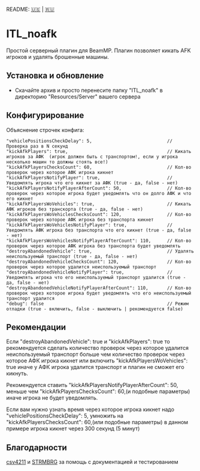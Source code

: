 README: [🇺🇸](/README.md) | [🇷🇺](/README.ru.md)

# ITL_noafk

Простой серверный плагин для BeamMP. Плагин позволяет кикать AFK игроков и удалять брошенные машины.

## Установка и обновление

- Скачайте архив и просто перенесите папку "ITL_noafk" в директорию "Resources/Server" вашего сервера

## Конфигурирование

Объяснение строчек конфига:
```
"vehiclePositionsCheckDelay": 5,                            // Проверка раз в N секунд
"kickAfkPlayers": true,                                     // Кикать игроков за АФК  (игрок должен быть с транспортом!, если у игрока несколько машин то должны стоять все!)
"kickAfkPlayersChecksCount": 60,                            // Кол-во проверок через которое АФК игрока кикнет
"kickAfkPlayersNotifyPlayer": true,                         // Уведомлять игрока что его кикнет за АФК (true - да, false - нет)
"kickAfkPlayersNotifyPlayerAfterCount": 50,                 // Кол-во проверок через которое игрока будет уведомлять что он долго АФК и что его кикнет
"kickAfkPlayersWoVehicles": true,                           // Кикать АФК игроков без транскорта (true - да, false - нет)
"kickAfkPlayersWoVehiclesChecksCount": 120,                 // Кол-во проверок через которое АФК игрока без транспорта кикнет
"kickAfkPlayersWoVehiclesNotifyPlayer": true,               // Уведомлять АФК игрока без транспорта что его кикнет (true - да, false - нет)
"kickAfkPlayersWoVehiclesNotifyPlayerAfterCount": 110,      // Кол-во проверок через которое АФК игрока без транспорта будет уведомлять
"destroyAbandonedVehicle": true,                            // Удалять неиспользуемый транспорт (true - да, false - нет)
"destroyAbandonedVehicleChecksCount": 120,                  // Кол-во проверок через которое удалится неиспользуемый транспорт
"destroyAbandonedVehicleNotifyPlayer": true,                // Уведомлять игрока что его неиспользуемый транспорт удалится (true - да, false - нет)
"destroyAbandonedVehicleNotifyPlayerAfterCount": 110,       // Кол-во проверок через которое игрока будет уведомлять что его неиспользуемый транспорт удалится
"debug": false                                              // Режим отладки (true - включить, false - выключить | рекомендуется false)
```

## Рекомендации

Если "destroyAbandonedVehicle": true и "kickAfkPlayers": true то рекомендуется сделать количество проверок через которое удалится неиспользуемый транспорт больше чем количество проверок через которое АФК игрока кикнет или включить "kickAfkPlayersWoVehicles": true иначе у АФК игрока удалится транспорт и плагин не сможет его кикнуть.

Рекомендуется ставить "kickAfkPlayersNotifyPlayerAfterCount": 50, меньше чем "kickAfkPlayersChecksCount": 60,(и подобные параметры) иначе игрока не будет уведомлять.

Если вам нужно узнать время через которое игрока кикнет надо "vehiclePositionsCheckDelay": 5, умножить на "kickAfkPlayersChecksCount": 60,(или подобные параметры) в данном примере игрока кикнет через 300 секунд (5 минут)

## Благодарности

[csv4211](https://github.com/csv4211) и [STRMBRG](https://github.com/STRMBRG) за помощь с документацией и тестированием
